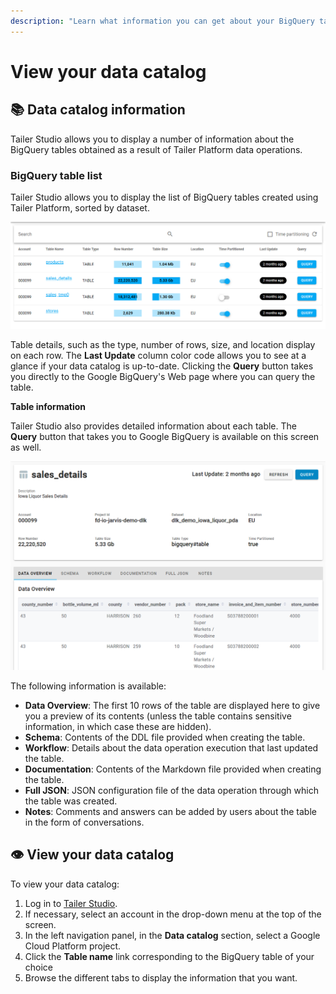 ```yaml
---
description: "Learn what information you can get about your BigQuery tables in Tailer\_Studio and where to find it."
---
```


# View your data catalog

## 📚 Data catalog information

Tailer Studio allows you to display a number of information about the BigQuery tables obtained as a result of Tailer Platform data operations.

### **BigQuery table list**

Tailer Studio allows you to display the list of BigQuery tables created using Tailer Platform, sorted by dataset.

![](../.gitbook/assets/tailer_studio_bigquery_table_list.png)

Table details, such as the type, number of rows, size, and location display on each row. The **Last Update** column color code allows you to see at a glance if your data catalog is up-to-date. Clicking the **Query** button takes you directly to the Google BigQuery's Web page where you can query the table.

**Table information**

Tailer Studio also provides detailed information about each table. The **Query** button that takes you to Google BigQuery is available on this screen as well.

![](../.gitbook/assets/tailer_studio_table_info.png)

The following information is available:

* **Data Overview**: The first 10 rows of the table are displayed here to give you a preview of its contents \(unless the table contains sensitive information, in which case these are hidden\).
* **Schema**: Contents of the DDL file provided when creating the table.
* **Workflow**: Details about the data operation execution that last updated the table.
* **Documentation**: Contents of the Markdown file provided when creating the table.
* **Full JSON**: JSON configuration file of the data operation through which the table was created.
* **Notes**: Comments and answers can be added by users about the table in the form of conversations.

## 👁️ View your data catalog

To view your data catalog:

1. Log in to [Tailer Studio](https://jarvis-platform.io/sign-in?redirect=%2F&__hstc=57968821.199e85015347f5cf00c120e5932c4c81.1601276395705.1601476688274.1601480246130.19&__hssc=57968821.4.1601480246130&__hsfp=649433320).
2. If necessary, select an account in the drop-down menu at the top of the screen.
3. In the left navigation panel, in the **Data catalog** section, select a Google Cloud Platform project.
4. Click the **Table name** link corresponding to the BigQuery table of your choice
5. Browse the different tabs to display the information that you want.


